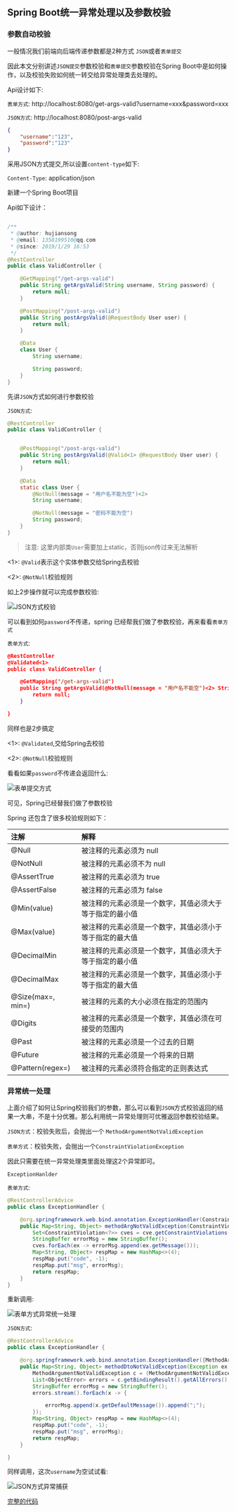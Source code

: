 ## Spring Boot统一异常处理以及参数校验


### 参数自动校验

一般情况我们前端向后端传递参数都是2种方式 `JSON`或者`表单提交`

因此本文分别讲述`JSON提交`参数校验和`表单提交`参数校验在Spring Boot中是如何操作，以及校验失败如何统一转交给异常处理类去处理的。

Api设计如下:

`表单方式`: http://localhost:8080/get-args-valid?username=xxx&password=xxx

`JSON方式`: http://localhost:8080/post-args-valid

```json
{
    "username":"123",
    "password":"123"
}

```

采用JSON方式提交,所以设置`content-type`如下:

`Content-Type`: application/json

新建一个Spring Boot项目


Api如下设计：

```java

/**
 * @author: hujiansong
 * @email: 1358199510@qq.com
 * @since: 2019/1/29 16:53
 */
@RestController
public class ValidController {

    @GetMapping("/get-args-valid")
    public String getArgsValid(String username, String password) {
        return null;
    }

    @PostMapping("/post-args-valid")
    public String postArgsValid(@RequestBody User user) {
        return null;
    }

    @Data
    class User {
        String username;

        String password;
    }
}

```

先讲`JSON`方式如何进行参数校验

`JSON方式`:

```java
@RestController
public class ValidController {


    @PostMapping("/post-args-valid")
    public String postArgsValid(@Valid<1> @RequestBody User user) {
        return null;
    }

    @Data
    static class User {
        @NotNull(message = "用户名不能为空")<2>
        String username;

        @NotNull(message = "密码不能为空")
        String password;
    }
}

```

> 注意: 这里内部类`User`需要加上static，否则json传过来无法解析

<1>: `@Valid`表示这个实体参数交给Spring去校验

<2>: `@NotNull`校验规则

如上2步操作就可以完成参数校验:

![JSON方式校验](http://ww1.sinaimg.cn/large/005RZJcZgy1fznkixga6xj30i30n2mxt.jpg)

可以看到如何`password`不传递，spring 已经帮我们做了参数校验，再来看看`表单方式`

`表单方式`:

```json
@RestController
@Validated<1>
public class ValidController {

    @GetMapping("/get-args-valid")
    public String getArgsValid(@NotNull(message = "用户名不能空")<2> String username, @NotNull(message = "密码不能为空") String password) {
        return null;
    }

}

```
同样也是2步搞定

<1>: `@Validated`,交给Spring去校验

<2>: `@NotNull`校验规则

看看如果`password`不传递会返回什么:

![表单提交方式](http://ww1.sinaimg.cn/large/005RZJcZgy1fznkslxzf8j30j10dxdg2.jpg)


可见，Spring已经替我们做了参数校验

Spring 还包含了很多校验规则如下：

|注解|解释|
|:----|:-----|
|@Null|   被注释的元素必须为 null    |
|@NotNull|    被注释的元素必须不为 null    |
|@AssertTrue|     被注释的元素必须为 true    |
|@AssertFalse|    被注释的元素必须为 false    |
|@Min(value)  |   被注释的元素必须是一个数字，其值必须大于等于指定的最小值    |
|@Max(value)   |  被注释的元素必须是一个数字，其值必须小于等于指定的最大值    |
|@DecimalMin | 被注释的元素必须是一个数字，其值必须大于等于指定的最小值    |
|@DecimalMax | 被注释的元素必须是一个数字，其值必须小于等于指定的最大值    |
|@Size(max=, min=)   |被注释的元素的大小必须在指定的范围内    |
|@Digits     | 被注释的元素必须是一个数字，其值必须在可接受的范围内    |
|@Past|   被注释的元素必须是一个过去的日期    |
|@Future|     被注释的元素必须是一个将来的日期    |
|@Pattern(regex=)|  被注释的元素必须符合指定的正则表达式|


### 异常统一处理

上面介绍了如何让Spring校验我们的参数，那么可以看到`JSON`方式校验返回的结果一大串，不是十分优雅。那么利用统一异常处理则可优雅返回参数校验结果。

`JSON方式`：校验失败后，会抛出一个 `MethodArgumentNotValidException`

`表单方式`：校验失败，会抛出一个`ConstraintViolationException`

因此只需要在统一异常处理类里面处理这2个异常即可。


`ExceptionHanlder`

`表单方式`:

```java
@RestControllerAdvice
public class ExceptionHandler {

    @org.springframework.web.bind.annotation.ExceptionHandler(ConstraintViolationException.class)
    public Map<String, Object> methodArgNotValidException(ConstraintViolationException cve, HttpServletRequest httpServletRequest) {
        Set<ConstraintViolation<?>> cves = cve.getConstraintViolations();
        StringBuffer errorMsg = new StringBuffer();
        cves.forEach(ex -> errorMsg.append(ex.getMessage()));
        Map<String, Object> respMap = new HashMap<>(4);
        respMap.put("code", -1);
        respMap.put("msg", errorMsg);
        return respMap;
    }
}
```

重新调用:

![表单方式异常统一处理](http://ww1.sinaimg.cn/large/005RZJcZgy1fznl5qrt75j30i20fft8w.jpg)


`JSON方式`:

```java
@RestControllerAdvice
public class ExceptionHandler {

    @org.springframework.web.bind.annotation.ExceptionHandler({MethodArgumentNotValidException.class})
    public Map<String, Object> methodDtoNotValidException(Exception ex, HttpServletRequest request) {
        MethodArgumentNotValidException c = (MethodArgumentNotValidException) ex;
        List<ObjectError> errors = c.getBindingResult().getAllErrors();
        StringBuffer errorMsg = new StringBuffer();
        errors.stream().forEach(x -> {

            errorMsg.append(x.getDefaultMessage()).append(";");
        });
        Map<String, Object> respMap = new HashMap<>(4);
        respMap.put("code", -1);
        respMap.put("msg", errorMsg);
        return respMap;
    }

}
```

同样调用，这次`username`为空试试看:

![JSON方式异常捕获](http://ww1.sinaimg.cn/large/005RZJcZgy1fznlahvswfj30id0hyq34.jpg)

[完整的代码](https://github.com/jounghu/Spring-boot-args-valid)




